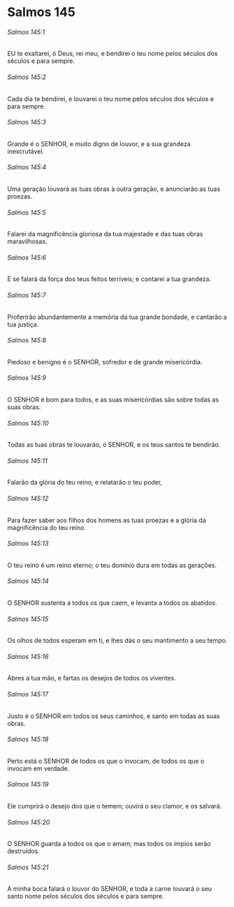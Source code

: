 # Salmos 145

###### Salmos 145:1

EU te exaltarei, ó Deus, rei meu, e bendirei o teu nome pelos séculos dos séculos e para sempre.

###### Salmos 145:2

Cada dia te bendirei, e louvarei o teu nome pelos séculos dos séculos e para sempre.

###### Salmos 145:3

Grande é o SENHOR, e muito digno de louvor, e a sua grandeza inexcrutável.

###### Salmos 145:4

Uma geração louvará as tuas obras à outra geração, e anunciarão as tuas proezas.

###### Salmos 145:5

Falarei da magnificência gloriosa da tua majestade e das tuas obras maravilhosas.

###### Salmos 145:6

E se falará da força dos teus feitos terríveis; e contarei a tua grandeza.

###### Salmos 145:7

Proferirão abundantemente a memória da tua grande bondade, e cantarão a tua justiça.

###### Salmos 145:8

Piedoso e benigno é o SENHOR, sofredor e de grande misericórdia.

###### Salmos 145:9

O SENHOR é bom para todos, e as suas misericórdias são sobre todas as suas obras.

###### Salmos 145:10

Todas as tuas obras te louvarão, ó SENHOR, e os teus santos te bendirão.

###### Salmos 145:11

Falarão da glória do teu reino, e relatarão o teu poder,

###### Salmos 145:12

Para fazer saber aos filhos dos homens as tuas proezas e a glória da magnificência do teu reino.

###### Salmos 145:13

O teu reino é um reino eterno; o teu domínio dura em todas as gerações.

###### Salmos 145:14

O SENHOR sustenta a todos os que caem, e levanta a todos os abatidos.

###### Salmos 145:15

Os olhos de todos esperam em ti, e lhes dás o seu mantimento a seu tempo.

###### Salmos 145:16

Abres a tua mão, e fartas os desejos de todos os viventes.

###### Salmos 145:17

Justo é o SENHOR em todos os seus caminhos, e santo em todas as suas obras.

###### Salmos 145:18

Perto está o SENHOR de todos os que o invocam, de todos os que o invocam em verdade.

###### Salmos 145:19

Ele cumprirá o desejo dos que o temem; ouvirá o seu clamor, e os salvará.

###### Salmos 145:20

O SENHOR guarda a todos os que o amam; mas todos os ímpios serão destruídos.

###### Salmos 145:21

A minha boca falará o louvor do SENHOR, e toda a carne louvará o seu santo nome pelos séculos dos séculos e para sempre.

